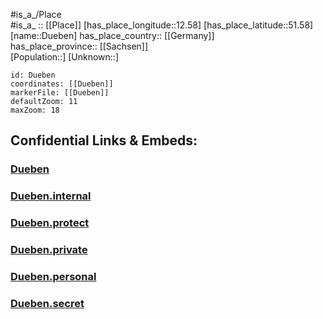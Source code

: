 ﻿---
location: [51.58,12.58] 
mapzoom: [7,12] 
mapmarker: city 
type: City
tags:
- geo/City


SpocWebEntityId: 29929
isDeleted: false
confidential: public

---
#is_a_/Place  
#is_a_ :: [[Place]] 
[has_place_longitude::12.58] 
[has_place_latitude::51.58] 
[name::Dueben] 
has_place_country:: [[Germany]]  
has_place_province:: [[Sachsen]]  
[Population::] 
[Unknown::] 


```leaflet
id: Dueben
coordinates: [[Dueben]] 
markerFile: [[Dueben]] 
defaultZoom: 11 
maxZoom: 18
```


## Confidential Links & Embeds: 

### [Dueben](/_public/Earth/Continent/Europe/Europe~Central/Germany/Germany~East/Sachsen/counties~Sachsen/Nordsachsen/cities~Nordsachsen/Bad_Düben/City/Dueben.md) 

### [Dueben.internal](/_internal/Earth/Continent/Europe/Europe~Central/Germany/Germany~East/Sachsen/counties~Sachsen/Nordsachsen/cities~Nordsachsen/Bad_Düben/City/Dueben.internal.md) 

### [Dueben.protect](/_protect/Earth/Continent/Europe/Europe~Central/Germany/Germany~East/Sachsen/counties~Sachsen/Nordsachsen/cities~Nordsachsen/Bad_Düben/City/Dueben.protect.md) 

### [Dueben.private](/_private/Earth/Continent/Europe/Europe~Central/Germany/Germany~East/Sachsen/counties~Sachsen/Nordsachsen/cities~Nordsachsen/Bad_Düben/City/Dueben.private.md) 

### [Dueben.personal](/_personal/Earth/Continent/Europe/Europe~Central/Germany/Germany~East/Sachsen/counties~Sachsen/Nordsachsen/cities~Nordsachsen/Bad_Düben/City/Dueben.personal.md) 

### [Dueben.secret](/_secret/Earth/Continent/Europe/Europe~Central/Germany/Germany~East/Sachsen/counties~Sachsen/Nordsachsen/cities~Nordsachsen/Bad_Düben/City/Dueben.secret.md) 
